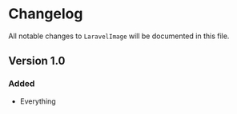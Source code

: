 # Changelog

All notable changes to `LaravelImage` will be documented in this file.

## Version 1.0

### Added
- Everything
